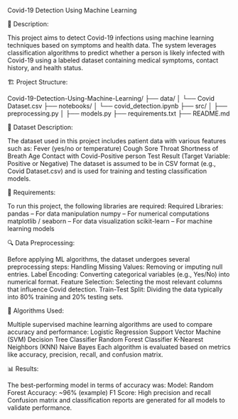 Covid-19 Detection Using Machine Learning


📝 Description:


This project aims to detect Covid-19 infections using machine learning techniques based on symptoms and health data. The system leverages classification algorithms to predict whether a person is likely infected with Covid-19 using a labeled dataset containing medical symptoms, contact history, and health status.

🏗️ Project Structure:


Covid-19-Detection-Using-Machine-Learning/
├── data/
│   └── Covid Dataset.csv
├── notebooks/
│   └── covid_detection.ipynb
├── src/
│   ├── preprocessing.py
│   ├── models.py
├── requirements.txt
├── README.md

📝 Dataset Description:


The dataset used in this project includes patient data with various features such as:
Fever (yes/no or temperature)
Cough
Sore Throat
Shortness of Breath
Age
Contact with Covid-Positive person
Test Result (Target Variable: Positive or Negative)
The dataset is assumed to be in CSV format (e.g., Covid Dataset.csv) and is used for training and testing classification models.

🔧 Requirements:


To run this project, the following libraries are required:
Required Libraries:
pandas – For data manipulation
numpy – For numerical computations
matplotlib / seaborn – For data visualization
scikit-learn – For machine learning models

🔍 Data Preprocessing:


Before applying ML algorithms, the dataset undergoes several preprocessing steps:
Handling Missing Values: Removing or imputing null entries.
Label Encoding: Converting categorical variables (e.g., Yes/No) into numerical format.
Feature Selection: Selecting the most relevant columns that influence Covid detection.
Train-Test Split: Dividing the data typically into 80% training and 20% testing sets.

🤖 Algorithms Used:


Multiple supervised machine learning algorithms are used to compare accuracy and performance:
Logistic Regression
Support Vector Machine (SVM)
Decision Tree Classifier
Random Forest Classifier
K-Nearest Neighbors (KNN)
Naive Bayes
Each algorithm is evaluated based on metrics like accuracy, precision, recall, and confusion matrix.

📊 Results:


The best-performing model in terms of accuracy was:
Model: Random Forest
Accuracy: ~96% (example)
F1 Score: High precision and recall
Confusion matrix and classification reports are generated for all models to validate performance.




